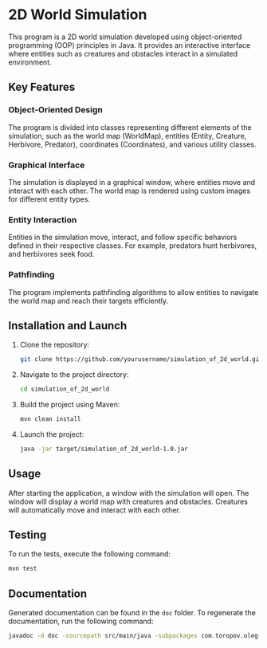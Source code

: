 
# 2D World Simulation

This program is a 2D world simulation developed using object-oriented programming (OOP) principles in Java. It provides an interactive interface where entities such as creatures and obstacles interact in a simulated environment.

## Key Features

### Object-Oriented Design
The program is divided into classes representing different elements of the simulation, such as the world map (WorldMap), entities (Entity, Creature, Herbivore, Predator), coordinates (Coordinates), and various utility classes.

### Graphical Interface
The simulation is displayed in a graphical window, where entities move and interact with each other. The world map is rendered using custom images for different entity types.

### Entity Interaction
Entities in the simulation move, interact, and follow specific behaviors defined in their respective classes. For example, predators hunt herbivores, and herbivores seek food.

### Pathfinding
The program implements pathfinding algorithms to allow entities to navigate the world map and reach their targets efficiently.

## Installation and Launch

1. Clone the repository:
   ```sh
   git clone https://github.com/yourusername/simulation_of_2d_world.git
   ```

2. Navigate to the project directory:
   ```sh
   cd simulation_of_2d_world
   ```

3. Build the project using Maven:
   ```sh
   mvn clean install
   ```

4. Launch the project:
   ```sh
   java -jar target/simulation_of_2d_world-1.0.jar
   ```

## Usage
After starting the application, a window with the simulation will open. The window will display a world map with creatures and obstacles. Creatures will automatically move and interact with each other.

## Testing
To run the tests, execute the following command:
```sh
mvn test
```

## Documentation
Generated documentation can be found in the `doc` folder. To regenerate the documentation, run the following command:
```sh
javadoc -d doc -sourcepath src/main/java -subpackages com.toropov.oleg
```
